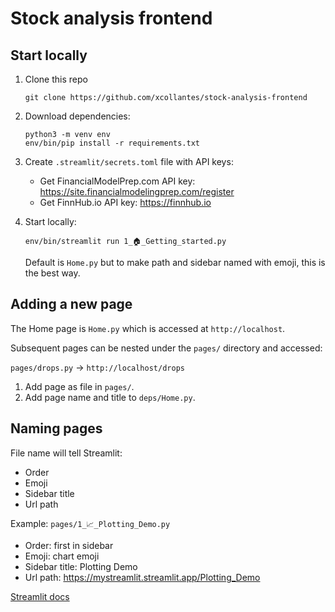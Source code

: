 # Stock analysis frontend

## Start locally

1. Clone this repo

   ```shell
   git clone https://github.com/xcollantes/stock-analysis-frontend
   ```

1. Download dependencies:

   ```shell
   python3 -m venv env
   env/bin/pip install -r requirements.txt
   ```

1. Create `.streamlit/secrets.toml` file with API keys:

   - Get FinancialModelPrep.com API key:
     https://site.financialmodelingprep.com/register
   - Get FinnHub.io API key: https://finnhub.io

1. Start locally:

   ```shell
   env/bin/streamlit run 1_🏠_Getting_started.py
   ```

   Default is `Home.py` but to make path and sidebar named with emoji, this is
   the best way.

## Adding a new page

The Home page is `Home.py` which is accessed at `http://localhost`.

Subsequent pages can be nested under the `pages/` directory and accessed:

`pages/drops.py` -> `http://localhost/drops`

1. Add page as file in `pages/`.
1. Add page name and title to `deps/Home.py`.

## Naming pages

File name will tell Streamlit:

- Order
- Emoji
- Sidebar title
- Url path

Example: `pages/1_📈_Plotting_Demo.py`

- Order: first in sidebar
- Emoji: chart emoji
- Sidebar title: Plotting Demo
- Url path: https://mystreamlit.streamlit.app/Plotting_Demo

[Streamlit docs](https://docs.streamlit.io/library/get-started/multipage-apps/create-a-multipage-app#convert-an-existing-app-into-a-multipage-app)
